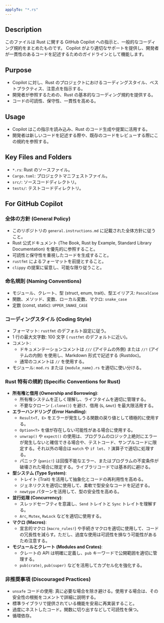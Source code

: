 ```yaml
---
applyTo: "*.rs"
---
```


## Description

このファイルは Rust に関する GitHub Copilot への指示と、一般的なコーディング規約をまとめたものです。
Copilot がより適切なサポートを提供し、開発者が一貫性のあるコードを記述するためのガイドラインとして機能します。

## Purpose

- Copilot に対し、Rust のプロジェクトにおけるコーディングスタイル、ベストプラクティス、注意点を指示する。
- 開発者が参照するための、Rust の基本的なコーディング規約を提供する。
- コードの可読性、保守性、一貫性を高める。

## Usage

- Copilot はこの指示を読み込み、Rust のコード生成や提案に活用する。
- 開発者は新しいコードを記述する際や、既存のコードをレビューする際にこの規約を参照する。

## Key Files and Folders

- `*.rs`: Rust のソースファイル。
- `Cargo.toml`: プロジェクトマニフェストファイル。
- `src/`: ソースコードディレクトリ。
- `tests/`: テストコードディレクトリ。

## For GitHub Copilot

### 全体の方針 (General Policy)

- このリポジトリの `general.instructions.md` に記載された全体方針に従うこと。
- Rust 公式ドキュメント (The Book, Rust by Example, Standard Library Documentation) を優先的に参照すること。
- 可読性と保守性を重視したコードを生成すること。
- `rustfmt` によるフォーマットを前提とすること。
- `clippy` の提案に留意し、可能な限り従うこと。

### 命名規則 (Naming Conventions)

- モジュール、クレート、型 (struct, enum, trait)、型エイリアス: `PascalCase`
- 関数、メソッド、変数、ローカル変数、マクロ: `snake_case`
- 定数 (const, static): `UPPER_SNAKE_CASE`

### コーディングスタイル (Coding Style)

- フォーマット: `rustfmt` のデフォルト設定に従う。
- 1 行の最大文字数: 100 文字 ( `rustfmt` のデフォルトに近い)。
- コメント:
  - ドキュメンテーションコメントは `///` (アイテムの外側) または `//!` (アイテムの内側) を使用し、Markdown 形式で記述する (Rustdoc)。
  - 通常のコメントは `//` を使用する。
- モジュール: `mod.rs` または `{module_name}.rs` を適切に使い分ける。

### Rust 特有の規約 (Specific Conventions for Rust)

- **所有権と借用 (Ownership and Borrowing)**:
  - 所有権システムを正しく理解し、ライフタイムを適切に管理する。
  - 不要なクローン (`.clone()`) を避け、借用 (`&`, `&mut`) を最大限活用する。
- **エラーハンドリング (Error Handling)**:
  - `Result<T, E>` をエラーが発生しうる関数の戻り値として積極的に使用する。
  - `Option<T>` を値が存在しない可能性がある場合に使用する。
  - `unwrap()` や `expect()` の使用は、プログラムのロジック上絶対にエラーが発生しないと確信できる場合や、テストコード、サンプルコードに限定する。それ以外の場合は `match` や `if let`、`?` 演算子で適切に処理する。
  - パニック (`panic!`) は回復不能なエラー、またはプログラムの不変条件が破壊された場合に限定する。ライブラリコードでは基本的に避ける。
- **型システム (Type System)**:
  - トレイト (Trait) を活用して抽象化とコードの再利用性を高める。
  - ジェネリクスを適切に使用して、柔軟で型安全なコードを記述する。
  - `newtype` パターンを活用して、型の安全性を高める。
- **並行処理 (Concurrency)**:
  - スレッドセーフティを意識し、`Send` トレイトと `Sync` トレイトを理解する。
  - `Arc`, `Mutex`, `RwLock` などを適切に使用する。
- **マクロ (Macros)**:
  - 宣言的マクロ (`macro_rules!`) や手続きマクロを適切に使用して、コードの冗長性を減らす。ただし、過度な使用は可読性を損なう可能性があるため注意する。
- **モジュールとクレート (Modules and Crates)**:
  - クレートの API は明確に定義し、`pub` キーワードで公開範囲を適切に管理する。
  - `pub(crate)`, `pub(super)` などを活用してカプセル化を強化する。

### 非推奨事項 (Discouraged Practices)

- `unsafe` コードの使用: 真に必要な場合を除き避ける。使用する場合は、その安全性の根拠をコメントで詳細に説明する。
- 標準ライブラリで提供されている機能を安易に再実装すること。
- 過度にネストしたコード。関数に切り出すなどして可読性を保つ。
- 循環依存。
